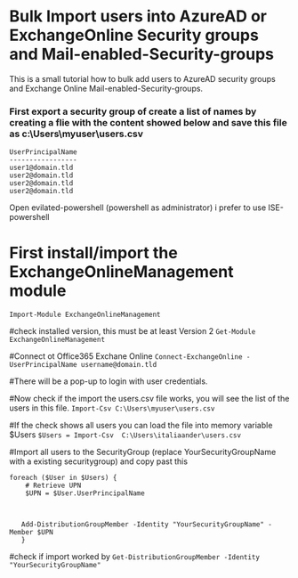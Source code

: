 # Bulk Import users into AzureAD or ExchangeOnline Security groups and Mail-enabled-Security-groups
This is a small tutorial how to bulk add users to AzureAD security groups and Exchange Online Mail-enabled-Security-groups.


### First export a security group of create a list of names by creating a flie with the content showed below and save this file as c:\Users\myuser\users.csv
 
```
UserPrincipalName
-----------------
user1@domain.tld
user2@domain.tld
user2@domain.tld
user2@domain.tld
```

Open evilated-powershell (powershell as administrator) i prefer to use ISE-powershell

# First install/import the ExchangeOnlineManagement module
``` Import-Module ExchangeOnlineManagement ```

#check installed version, this must be at least Version 2
``` Get-Module ExchangeOnlineManagement ```


#Connect ot Office365 Exchane Online
``` Connect-ExchangeOnline -UserPrincipalName username@domain.tld ```

#There will be a pop-up to login with user credentials.

#Now check if the import the users.csv file works, you will see the list of the users in this file.
``` Import-Csv C:\Users\myuser\users.csv ```

#If the check shows all users you can load the file into memory variable $Users
``` $Users = Import-Csv  C:\Users\italiaander\users.csv ```


#Import all users to the SecurityGroup (replace YourSecurityGroupName with a existing securitygroup) and copy past this
```
foreach ($User in $Users) {
    # Retrieve UPN
    $UPN = $User.UserPrincipalName


   
   Add-DistributionGroupMember -Identity "YourSecurityGroupName" -Member $UPN
   }

```






#check if import worked by
``` Get-DistributionGroupMember -Identity "YourSecurityGroupName" ```

